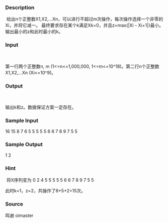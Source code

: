 
### Description
 给出n个正整数X1,X2,...Xn，可以进行不超过m次操作，每次操作选择一个非零的Xi，并将它减一。
最终要求存在某个k满足Xk=0，并且z=max{|Xi - Xi+1|}最小。
输出最小的z和此时最小的k。





### Input
 

第一行两个正整数n, m (1<=n<=1,000,000, 1<=m<=10^18)。第二行n个正整数X1,X2,...Xn (Xi<=10^9)。






### Output
 

输出k和z。数据保证方案一定存在。






### Sample Input
16 15
8 7 6 5 5 5 5 5 6 6 7 8 9 7 5 5


### Sample Output
1 2


### Hint
 将X序列变为
0 2 4 5 5 5 5 5 6 6 7 8 9 7 5 5

此时k=1，z=2，共操作了8+5+2=15次。

### Source
鸣谢 oimaster